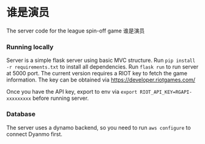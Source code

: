 # 谁是演员

The server code for the league spin-off game 谁是演员

### Running locally
Server is a simple flask server using basic MVC structure. 
Run `pip install -r requirements.txt` to install all dependencies. Run `flask run` to run server at 5000 port.
The current version requires a RIOT key to fetch the game information. The key can be obtained via 
https://developer.riotgames.com/

Once you have the API key, export to env via `export RIOT_API_KEY=RGAPI-xxxxxxxxx` before running server.

### Database

The server uses a dynamo backend, so you need to run `aws configure` to connect Dyanmo first. 



